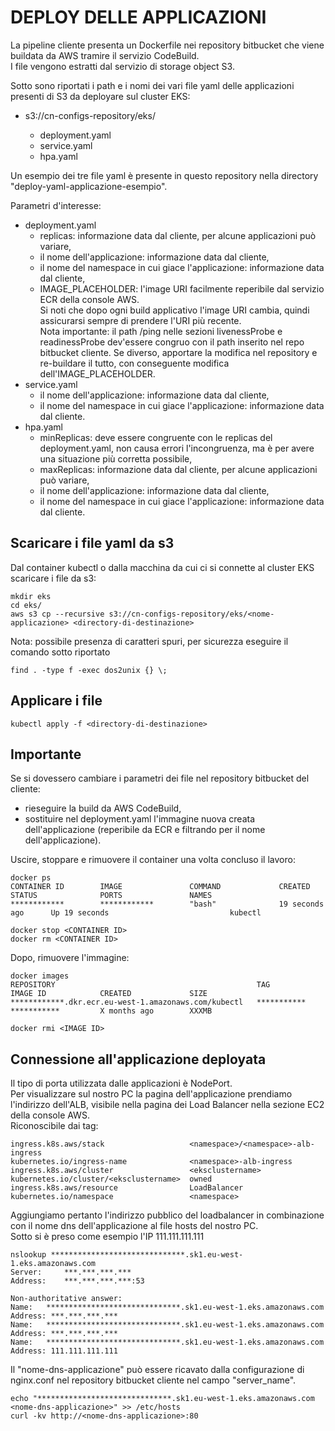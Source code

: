 # DEPLOY DELLE APPLICAZIONI

La pipeline cliente presenta un Dockerfile nei repository bitbucket che viene buildata da AWS tramire il servizio CodeBuild.  
I file vengono estratti dal servizio di storage object S3.  

Sotto sono riportati i path e i nomi dei vari file yaml delle applicazioni presenti di S3 da deployare sul cluster EKS:  
- s3://cn-configs-repository/eks/<nome-applicazione>  
  - deployment.yaml  
  - service.yaml  
  - hpa.yaml  

Un esempio dei tre file yaml è presente in questo repository nella directory "deploy-yaml-applicazione-esempio".  

Parametri d'interesse:  
- deployment.yaml  
  - replicas: informazione data dal cliente, per alcune applicazioni può variare,  
  - il nome dell'applicazione: informazione data dal cliente,  
  - il nome del namespace in cui giace l'applicazione: informazione data dal cliente,  
  - IMAGE_PLACEHOLDER: l'image URI facilmente reperibile dal servizio ECR della console AWS.  
  Si noti che dopo ogni build applicativo l'image URI cambia, quindi assicurarsi sempre di prendere l'URI più recente.  
  Nota importante: il path /ping nelle sezioni livenessProbe e readinessProbe dev'essere congruo con il path inserito nel repo bitbucket cliente. Se diverso, apportare la modifica nel repository e re-buildare il tutto, con conseguente modifica dell'IMAGE_PLACEHOLDER.  
- service.yaml  
  - il nome dell'applicazione: informazione data dal cliente,  
  - il nome del namespace in cui giace l'applicazione: informazione data dal cliente.  
- hpa.yaml  
  - minReplicas: deve essere congruente con le replicas del deployment.yaml, non causa errori l'incongruenza, ma è per avere una situazione più corretta possibile,  
  - maxReplicas: informazione data dal cliente, per alcune applicazioni può variare,  
  - il nome dell'applicazione: informazione data dal cliente,  
  - il nome del namespace in cui giace l'applicazione: informazione data dal cliente.  

## Scaricare i file yaml da s3  

Dal container kubectl o dalla macchina da cui ci si connette al cluster EKS scaricare i file da s3:
```
mkdir eks
cd eks/
aws s3 cp --recursive s3://cn-configs-repository/eks/<nome-applicazione> <directory-di-destinazione>
```

Nota: possibile presenza di caratteri spuri, per sicurezza eseguire il comando sotto riportato
```
find . -type f -exec dos2unix {} \;
```

## Applicare i file  
```
kubectl apply -f <directory-di-destinazione>
```

## Importante  
Se si dovessero cambiare i parametri dei file nel repository bitbucket del cliente:  
- rieseguire la build da AWS CodeBuild,  
- sostituire nel deployment.yaml l'immagine nuova creata dell'applicazione (reperibile da ECR e filtrando per il nome dell'applicazione).  

Uscire, stoppare e rimuovere il container una volta concluso il lavoro:  
```
docker ps
CONTAINER ID        IMAGE               COMMAND             CREATED             STATUS              PORTS               NAMES
************        ************        "bash"              19 seconds ago      Up 19 seconds                           kubectl

docker stop <CONTAINER ID>
docker rm <CONTAINER ID>
```

Dopo, rimuovere l'immagine:  
```
docker images
REPOSITORY                                             TAG                 IMAGE ID            CREATED             SIZE
************.dkr.ecr.eu-west-1.amazonaws.com/kubectl   ***********         ***********         X months ago        XXXMB

docker rmi <IMAGE ID>
```

## Connessione all'applicazione deployata

Il tipo di porta utilizzata dalle applicazioni è NodePort.  
Per visualizzare sul nostro PC la pagina dell'applicazione prendiamo l'indirizzo dell'ALB, visibile nella pagina dei Load Balancer nella sezione EC2 della console AWS.  
Riconoscibile dai tag:
```
ingress.k8s.aws/stack                   <namespace>/<namespace>-alb-ingress
kubernetes.io/ingress-name              <namespace>-alb-ingress
ingress.k8s.aws/cluster                 <eksclustername>
kubernetes.io/cluster/<eksclustername>  owned
ingress.k8s.aws/resource                LoadBalancer
kubernetes.io/namespace                 <namespace>
```

Aggiungiamo pertanto l'indirizzo pubblico del loadbalancer in combinazione con il nome dns dell'applicazione al file hosts del nostro PC.  
Sotto si è preso come esempio l'IP 111.111.111.111  
```
nslookup ******************************.sk1.eu-west-1.eks.amazonaws.com
Server:		***.***.***.***
Address:	***.***.***.***:53

Non-authoritative answer:
Name:	******************************.sk1.eu-west-1.eks.amazonaws.com
Address: ***.***.***.***
Name:	******************************.sk1.eu-west-1.eks.amazonaws.com
Address: ***.***.***.***
Name:	******************************.sk1.eu-west-1.eks.amazonaws.com
Address: 111.111.111.111
```

Il "nome-dns-applicazione" può essere ricavato dalla configurazione di nginx.conf nel repository bitbucket cliente nel campo "server_name".  
```
echo "******************************.sk1.eu-west-1.eks.amazonaws.com    <nome-dns-applicazione>" >> /etc/hosts
curl -kv http://<nome-dns-applicazione>:80
```

